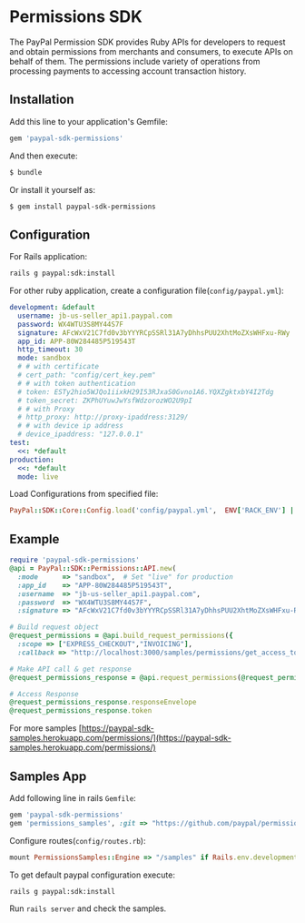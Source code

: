 # Permissions SDK

The PayPal Permission SDK provides Ruby APIs for developers to request and obtain permissions from merchants and consumers, to execute APIs on behalf of them. The permissions include variety of operations from processing payments to accessing account transaction history.

## Installation

Add this line to your application's Gemfile:

```ruby
gem 'paypal-sdk-permissions'
```

And then execute:

```sh
$ bundle
```

Or install it yourself as:

```sh
$ gem install paypal-sdk-permissions
```

## Configuration

For Rails application:

```sh
rails g paypal:sdk:install
```

For other ruby application, create a configuration file(`config/paypal.yml`):

```yaml
development: &default
  username: jb-us-seller_api1.paypal.com
  password: WX4WTU3S8MY44S7F
  signature: AFcWxV21C7fd0v3bYYYRCpSSRl31A7yDhhsPUU2XhtMoZXsWHFxu-RWy
  app_id: APP-80W284485P519543T
  http_timeout: 30
  mode: sandbox
  # # with certificate
  # cert_path: "config/cert_key.pem"
  # # with token authentication
  # token: ESTy2hio5WJQo1iixkH29I53RJxaS0Gvno1A6.YQXZgktxbY4I2Tdg
  # token_secret: ZKPhUYuwJwYsfWdzorozWO2U9pI
  # # with Proxy
  # http_proxy: http://proxy-ipaddress:3129/
  # # with device ip address
  # device_ipaddress: "127.0.0.1"
test:
  <<: *default
production:
  <<: *default
  mode: live
```

Load Configurations from specified file:

```ruby
PayPal::SDK::Core::Config.load('config/paypal.yml',  ENV['RACK_ENV'] || 'development')
```

## Example

```ruby
require 'paypal-sdk-permissions'
@api = PayPal::SDK::Permissions::API.new(
  :mode      => "sandbox",  # Set "live" for production
  :app_id    => "APP-80W284485P519543T",
  :username  => "jb-us-seller_api1.paypal.com",
  :password  => "WX4WTU3S8MY44S7F",
  :signature => "AFcWxV21C7fd0v3bYYYRCpSSRl31A7yDhhsPUU2XhtMoZXsWHFxu-RWy" )

# Build request object
@request_permissions = @api.build_request_permissions({
  :scope => ["EXPRESS_CHECKOUT","INVOICING"],
  :callback => "http://localhost:3000/samples/permissions/get_access_token" })

# Make API call & get response
@request_permissions_response = @api.request_permissions(@request_permissions)

# Access Response
@request_permissions_response.responseEnvelope
@request_permissions_response.token
```

For more samples [https://paypal-sdk-samples.herokuapp.com/permissions/](https://paypal-sdk-samples.herokuapp.com/permissions/)

## Samples App

Add following line in rails `Gemfile`:

```ruby
gem 'paypal-sdk-permissions'
gem 'permissions_samples', :git => "https://github.com/paypal/permissions-sdk-ruby.git", :group => :development
```

Configure routes(`config/routes.rb`):

```ruby
mount PermissionsSamples::Engine => "/samples" if Rails.env.development?
```

To get default paypal configuration execute:

```sh
rails g paypal:sdk:install
```

Run `rails server` and check the samples.
